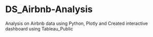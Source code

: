 # DS_Airbnb-Analysis
Analysis on Airbnb data using Python, Plotly and Created interactive dashboard using Tableau_Public
